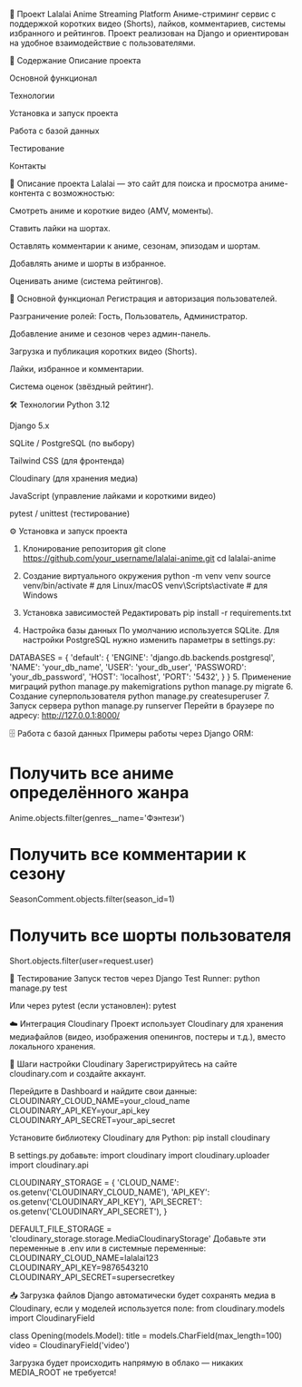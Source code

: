 📖 Проект Lalalai Anime Streaming Platform
Аниме-стриминг сервис с поддержкой коротких видео (Shorts), лайков, комментариев, системы избранного и рейтингов. Проект реализован на Django и ориентирован на удобное взаимодействие с пользователями.

📂 Содержание
Описание проекта

Основной функционал

Технологии

Установка и запуск проекта

Работа с базой данных

Тестирование

Контакты

📜 Описание проекта
Lalalai — это сайт для поиска и просмотра аниме-контента с возможностью:

Смотреть аниме и короткие видео (AMV, моменты).

Ставить лайки на шортах.

Оставлять комментарии к аниме, сезонам, эпизодам и шортам.

Добавлять аниме и шорты в избранное.

Оценивать аниме (система рейтингов).

🚀 Основной функционал
Регистрация и авторизация пользователей.

Разграничение ролей: Гость, Пользователь, Администратор.

Добавление аниме и сезонов через админ-панель.

Загрузка и публикация коротких видео (Shorts).

Лайки, избранное и комментарии.

Система оценок (звёздный рейтинг).

🛠 Технологии
Python 3.12

Django 5.x

SQLite / PostgreSQL (по выбору)

Tailwind CSS (для фронтенда)

Cloudinary (для хранения медиа)

JavaScript (управление лайками и короткими видео)

pytest / unittest (тестирование)

⚙️ Установка и запуск проекта
1. Клонирование репозитория
git clone https://github.com/your_username/lalalai-anime.git
cd lalalai-anime

2. Создание виртуального окружения
python -m venv venv
source venv/bin/activate   # для Linux/macOS
venv\Scripts\activate      # для Windows

3. Установка зависимостей
Редактировать
pip install -r requirements.txt

4. Настройка базы данных
По умолчанию используется SQLite.
Для настройки PostgreSQL нужно изменить параметры в settings.py:

DATABASES = {
    'default': {
        'ENGINE': 'django.db.backends.postgresql',
        'NAME': 'your_db_name',
        'USER': 'your_db_user',
        'PASSWORD': 'your_db_password',
        'HOST': 'localhost',
        'PORT': '5432',
    }
}
5. Применение миграций
python manage.py makemigrations
python manage.py migrate
6. Создание суперпользователя
python manage.py createsuperuser
7. Запуск сервера
python manage.py runserver
Перейти в браузере по адресу:
http://127.0.0.1:8000/

🗄 Работа с базой данных
Примеры работы через Django ORM:

# Получить все аниме определённого жанра
Anime.objects.filter(genres__name='Фэнтези')

# Получить все комментарии к сезону
SeasonComment.objects.filter(season_id=1)

# Получить все шорты пользователя
Short.objects.filter(user=request.user)

🧪 Тестирование
Запуск тестов через Django Test Runner:
python manage.py test

Или через pytest (если установлен):
pytest

☁️ Интеграция Cloudinary
Проект использует Cloudinary для хранения медиафайлов (видео, изображения опенингов, постеры и т.д.), вместо локального хранения.

🔧 Шаги настройки Cloudinary
Зарегистрируйтесь на сайте cloudinary.com и создайте аккаунт.

Перейдите в Dashboard и найдите свои данные:
CLOUDINARY_CLOUD_NAME=your_cloud_name
CLOUDINARY_API_KEY=your_api_key
CLOUDINARY_API_SECRET=your_api_secret

Установите библиотеку Cloudinary для Python:
pip install cloudinary

В settings.py добавьте:
import cloudinary
import cloudinary.uploader
import cloudinary.api

CLOUDINARY_STORAGE = {
    'CLOUD_NAME': os.getenv('CLOUDINARY_CLOUD_NAME'),
    'API_KEY': os.getenv('CLOUDINARY_API_KEY'),
    'API_SECRET': os.getenv('CLOUDINARY_API_SECRET'),
}

DEFAULT_FILE_STORAGE = 'cloudinary_storage.storage.MediaCloudinaryStorage'
Добавьте эти переменные в .env или в системные переменные:
CLOUDINARY_CLOUD_NAME=lalalai123
CLOUDINARY_API_KEY=9876543210
CLOUDINARY_API_SECRET=supersecretkey

📥 Загрузка файлов
Django автоматически будет сохранять медиа в Cloudinary, если у моделей используется поле:
from cloudinary.models import CloudinaryField

class Opening(models.Model):
    title = models.CharField(max_length=100)
    video = CloudinaryField('video')


Загрузка будет происходить напрямую в облако — никаких MEDIA_ROOT не требуется!
